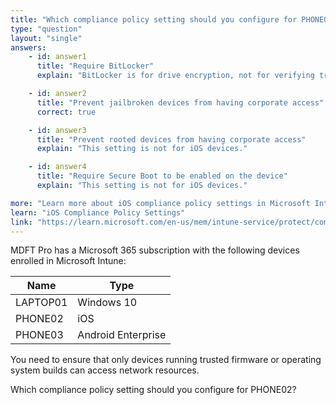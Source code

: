 ```yaml
---
title: "Which compliance policy setting should you configure for PHONE02?"
type: "question"
layout: "single"
answers:
    - id: answer1
      title: "Require BitLocker"
      explain: "BitLocker is for drive encryption, not for verifying trusted firmware or OS builds."

    - id: answer2
      title: "Prevent jailbroken devices from having corporate access"
      correct: true

    - id: answer3
      title: "Prevent rooted devices from having corporate access"
      explain: "This setting is not for iOS devices."

    - id: answer4
      title: "Require Secure Boot to be enabled on the device"
      explain: "This setting is not for iOS devices."

more: "Learn more about iOS compliance policy settings in Microsoft Intune."
learn: "iOS Compliance Policy Settings"
link: "https://learn.microsoft.com/en-us/mem/intune-service/protect/compliance-policy-create-ios"
---
```

MDFT Pro has a Microsoft 365 subscription with the following devices enrolled in Microsoft Intune:

| Name      | Type               |
|-----------|--------------------|
| LAPTOP01  | Windows 10         |
| PHONE02  | iOS                |
| PHONE03  | Android Enterprise |

You need to ensure that only devices running trusted firmware or operating system builds can access network resources.

Which compliance policy setting should you configure for PHONE02?
